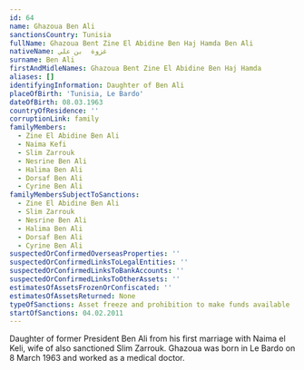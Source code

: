 ```yaml
---
id: 64
name: Ghazoua Ben Ali
sanctionsCountry: Tunisia
fullName: Ghazoua Bent Zine El Abidine Ben Haj Hamda Ben Ali
nativeName: غزوة  بن علي
surname: Ben Ali
firstAndMidleNames: Ghazoua Bent Zine El Abidine Ben Haj Hamda
aliases: []
identifyingInformation: Daughter of Ben Ali
placeOfBirth: 'Tunisia, Le Bardo'
dateOfBirth: 08.03.1963
countryOfResidence: ''
corruptionLink: family
familyMembers:
  - Zine El Abidine Ben Ali
  - Naima Kefi
  - Slim Zarrouk
  - Nesrine Ben Ali
  - Halima Ben Ali
  - Dorsaf Ben Ali
  - Cyrine Ben Ali
familyMembersSubjectToSanctions:
  - Zine El Abidine Ben Ali
  - Slim Zarrouk
  - Nesrine Ben Ali
  - Halima Ben Ali
  - Dorsaf Ben Ali
  - Cyrine Ben Ali
suspectedOrConfirmedOverseasProperties: ''
suspectedOrConfirmedLinksToLegalEntities: ''
suspectedOrConfirmedLinksToBankAccounts: ''
suspectedOrConfirmedLinksToOtherAssets: ''
estimatesOfAssetsFrozenOrConfiscated: ''
estimatesOfAssetsReturned: None
typeOfSanctions: Asset freeze and prohibition to make funds available
startOfSanctions: 04.02.2011
---
```

Daughter of former President Ben Ali from his first marriage with Naima el Keli, 
wife of also sanctioned Slim Zarrouk. Ghazoua was born in Le Bardo on 8 March 
1963 and worked as a medical doctor.
